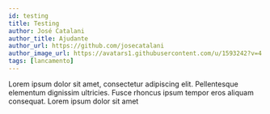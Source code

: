 ```yaml
---
id: testing
title: Testing
author: José Catalani
author_title: Ajudante
author_url: https://github.com/josecatalani
author_image_url: https://avatars1.githubusercontent.com/u/1593242?v=4
tags: [lancamento]
---
```


Lorem ipsum dolor sit amet, consectetur adipiscing elit. Pellentesque elementum dignissim ultricies. Fusce rhoncus ipsum tempor eros aliquam consequat. Lorem ipsum dolor sit amet
